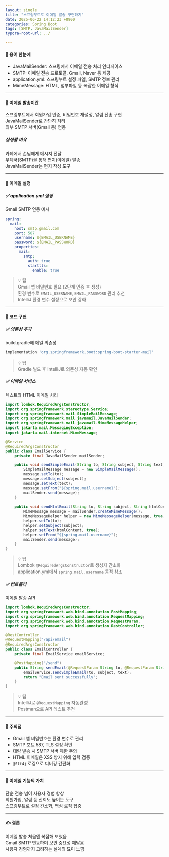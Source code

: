 ```yaml
---
layout: single
title: "스프링부트로 이메일 발송 구현하기"
date: 2025-06-22 14:12:23 +0900
categories: Spring Boot
tags: [SMTP, JavaMailSender]
typora-root-url: ../

---
```

#### 📌 용어 한눈에
- JavaMailSender: 스프링에서 이메일 전송 처리 인터페이스  
- SMTP: 이메일 전송 프로토콜, Gmail, Naver 등 제공  
- application.yml: 스프링부트 설정 파일, SMTP 정보 관리  
- MimeMessage: HTML, 첨부파일 등 복잡한 이메일 형식  

---
#### 📌 이메일 발송이란
스프링부트에서 회원가입 인증, 비밀번호 재설정, 알림 전송 구현  
JavaMailSender로 간단히 처리  
외부 SMTP 서버(Gmail 등) 연동  

##### 실생활 비유
카페에서 손님에게 메시지 전달  
우체국(SMTP)을 통해 편지(이메일) 발송  
JavaMailSender는 편지 작성 도구  

---
#### 📌 이메일 설정

##### ✅ application.yml 설정
Gmail SMTP 연동 예시  
```yaml
spring:
  mail:
    host: smtp.gmail.com
    port: 587
    username: ${EMAIL_USERNAME}
    password: ${EMAIL_PASSWORD}
    properties:
      mail:
        smtp:
          auth: true
          starttls:
            enable: true
```

> 💡 팁  
> Gmail 앱 비밀번호 필요 (2단계 인증 후 생성)  
> 환경 변수로 `EMAIL_USERNAME`, `EMAIL_PASSWORD` 관리 추천  
> IntelliJ 환경 변수 설정으로 보안 강화  

---
#### 📌 코드 구현

##### ✅ 의존성 추가
build.gradle에 메일 의존성  
```groovy
implementation 'org.springframework.boot:spring-boot-starter-mail'
```

> 💡 팁  
> Gradle 빌드 후 IntelliJ로 의존성 자동 확인  

##### ✅ 이메일 서비스
텍스트와 HTML 이메일 처리  
```java
import lombok.RequiredArgsConstructor;
import org.springframework.stereotype.Service;
import org.springframework.mail.SimpleMailMessage;
import org.springframework.mail.javamail.JavaMailSender;
import org.springframework.mail.javamail.MimeMessageHelper;
import jakarta.mail.MessagingException;
import jakarta.mail.internet.MimeMessage;

@Service
@RequiredArgsConstructor
public class EmailService {
    private final JavaMailSender mailSender;

    public void sendSimpleEmail(String to, String subject, String text) {
        SimpleMailMessage message = new SimpleMailMessage();
        message.setTo(to);
        message.setSubject(subject);
        message.setText(text);
        message.setFrom("${spring.mail.username}");
        mailSender.send(message);
    }

    public void sendHtmlEmail(String to, String subject, String htmlContent) throws MessagingException {
        MimeMessage message = mailSender.createMimeMessage();
        MimeMessageHelper helper = new MimeMessageHelper(message, true, "UTF-8");
        helper.setTo(to);
        helper.setSubject(subject);
        helper.setText(htmlContent, true);
        helper.setFrom("${spring.mail.username}");
        mailSender.send(message);
    }
}
```

> 💡 팁  
> Lombok `@RequiredArgsConstructor`로 생성자 간소화  
> application.yml에서 `spring.mail.username` 동적 참조  

##### ✅ 컨트롤러
이메일 발송 API  
```java
import lombok.RequiredArgsConstructor;
import org.springframework.web.bind.annotation.PostMapping;
import org.springframework.web.bind.annotation.RequestMapping;
import org.springframework.web.bind.annotation.RequestParam;
import org.springframework.web.bind.annotation.RestController;

@RestController
@RequestMapping("/api/email")
@RequiredArgsConstructor
public class EmailController {
    private final EmailService emailService;

    @PostMapping("/send")
    public String sendEmail(@RequestParam String to, @RequestParam String subject, @RequestParam String text) {
        emailService.sendSimpleEmail(to, subject, text);
        return "Email sent successfully";
    }
}
```

> 💡 팁  
> IntelliJ로 `@RequestMapping` 자동완성  
> Postman으로 API 테스트 추천  

---
#### 📌 주의점
- Gmail 앱 비밀번호는 환경 변수로 관리  
- SMTP 포트 587, TLS 설정 확인  
- 대량 발송 시 SMTP 서버 제한 주의  
- HTML 이메일은 XSS 방지 위해 입력 검증  
- `@Slf4j` 로깅으로 디버깅 간편화  

---
#### 📌 이메일 기능의 가치
단순 전송 넘어 사용자 경험 향상  
회원가입, 알림 등 신뢰도 높이는 도구  
스프링부트로 설정 간소화, 핵심 로직 집중  

---
#### ✍ 결론
이메일 발송 처음엔 복잡해 보였음  
Gmail SMTP 연동하며 보안 중요성 깨달음  
사용자 경험까지 고려하는 설계의 묘미 느낌